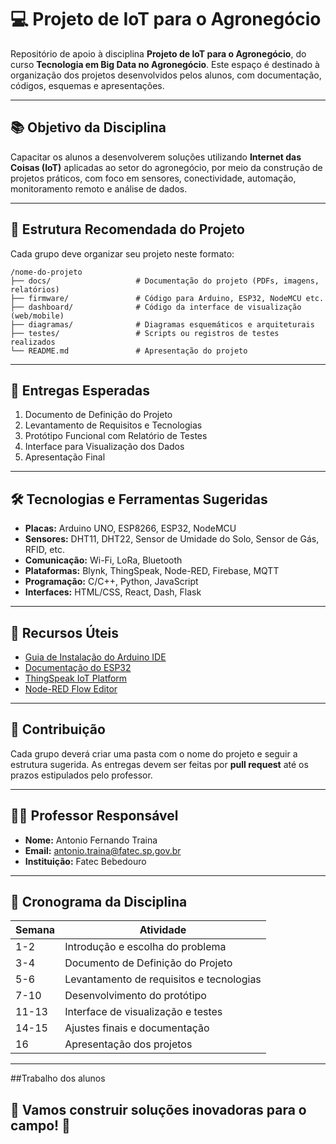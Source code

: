 # 💻 Projeto de IoT para o Agronegócio

Repositório de apoio à disciplina **Projeto de IoT para o Agronegócio**, do curso **Tecnologia em Big Data no Agronegócio**. Este espaço é destinado à organização dos projetos desenvolvidos pelos alunos, com documentação, códigos, esquemas e apresentações.

---

## 📚 Objetivo da Disciplina

Capacitar os alunos a desenvolverem soluções utilizando **Internet das Coisas (IoT)** aplicadas ao setor do agronegócio, por meio da construção de projetos práticos, com foco em sensores, conectividade, automação, monitoramento remoto e análise de dados.

---

## 📁 Estrutura Recomendada do Projeto

Cada grupo deve organizar seu projeto neste formato:

```
/nome-do-projeto
├── docs/                   # Documentação do projeto (PDFs, imagens, relatórios)
├── firmware/               # Código para Arduino, ESP32, NodeMCU etc.
├── dashboard/              # Código da interface de visualização (web/mobile)
├── diagramas/              # Diagramas esquemáticos e arquiteturais
├── testes/                 # Scripts ou registros de testes realizados
└── README.md               # Apresentação do projeto
```

---

## 📌 Entregas Esperadas

1. Documento de Definição do Projeto  
2. Levantamento de Requisitos e Tecnologias  
3. Protótipo Funcional com Relatório de Testes  
4. Interface para Visualização dos Dados  
5. Apresentação Final  

---

## 🛠 Tecnologias e Ferramentas Sugeridas

- **Placas:** Arduino UNO, ESP8266, ESP32, NodeMCU  
- **Sensores:** DHT11, DHT22, Sensor de Umidade do Solo, Sensor de Gás, RFID, etc.  
- **Comunicação:** Wi-Fi, LoRa, Bluetooth  
- **Plataformas:** Blynk, ThingSpeak, Node-RED, Firebase, MQTT  
- **Programação:** C/C++, Python, JavaScript  
- **Interfaces:** HTML/CSS, React, Dash, Flask  

---

## 📎 Recursos Úteis

- [Guia de Instalação do Arduino IDE](https://www.arduino.cc/en/software)
- [Documentação do ESP32](https://docs.espressif.com/projects/esp-idf/en/latest/esp32/)
- [ThingSpeak IoT Platform](https://thingspeak.com/)
- [Node-RED Flow Editor](https://nodered.org/)

---

## 🤝 Contribuição

Cada grupo deverá criar uma pasta com o nome do projeto e seguir a estrutura sugerida. As entregas devem ser feitas por **pull request** até os prazos estipulados pelo professor.

---

## 👨‍🏫 Professor Responsável

- **Nome:** Antonio Fernando Traina  
- **Email:** antonio.traina@fatec.sp.gov.br  
- **Instituição:** Fatec Bebedouro

---

## 📅 Cronograma da Disciplina

| Semana | Atividade |
|--------|-----------|
| 1-2    | Introdução e escolha do problema |
| 3-4    | Documento de Definição do Projeto |
| 5-6    | Levantamento de requisitos e tecnologias |
| 7-10   | Desenvolvimento do protótipo |
| 11-13  | Interface de visualização e testes |
| 14-15  | Ajustes finais e documentação |
| 16     | Apresentação dos projetos |

---
##Trabalho dos alunos



## 🚀 Vamos construir soluções inovadoras para o campo! 🌾
